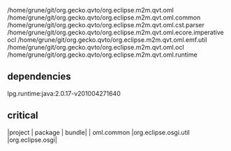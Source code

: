 /home/grune/git/org.gecko.qvto/org.eclipse.m2m.qvt.oml
/home/grune/git/org.gecko.qvto/org.eclipse.m2m.qvt.oml.common
/home/grune/git/org.gecko.qvto/org.eclipse.m2m.qvt.oml.cst.parser
/home/grune/git/org.gecko.qvto/org.eclipse.m2m.qvt.oml.ecore.imperativeocl
/home/grune/git/org.gecko.qvto/org.eclipse.m2m.qvt.oml.emf.util
/home/grune/git/org.gecko.qvto/org.eclipse.m2m.qvt.oml.ocl
/home/grune/git/org.gecko.qvto/org.eclipse.m2m.qvt.oml.runtime

## dependencies

lpg.runtime:java:2.0.17-v201004271640

## critical
|project | package | bundle|
| oml.common |org.eclipse.osgi.util |org.eclipse.osgi|